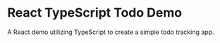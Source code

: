 # React TypeScript Todo Demo

A React demo utilizing TypeScript to create a simple todo tracking app.

